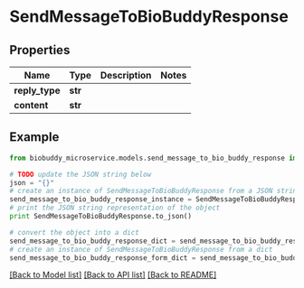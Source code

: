 # SendMessageToBioBuddyResponse


## Properties

Name | Type | Description | Notes
------------ | ------------- | ------------- | -------------
**reply_type** | **str** |  | 
**content** | **str** |  | 

## Example

```python
from biobuddy_microservice.models.send_message_to_bio_buddy_response import SendMessageToBioBuddyResponse

# TODO update the JSON string below
json = "{}"
# create an instance of SendMessageToBioBuddyResponse from a JSON string
send_message_to_bio_buddy_response_instance = SendMessageToBioBuddyResponse.from_json(json)
# print the JSON string representation of the object
print SendMessageToBioBuddyResponse.to_json()

# convert the object into a dict
send_message_to_bio_buddy_response_dict = send_message_to_bio_buddy_response_instance.to_dict()
# create an instance of SendMessageToBioBuddyResponse from a dict
send_message_to_bio_buddy_response_form_dict = send_message_to_bio_buddy_response.from_dict(send_message_to_bio_buddy_response_dict)
```
[[Back to Model list]](../README.md#documentation-for-models) [[Back to API list]](../README.md#documentation-for-api-endpoints) [[Back to README]](../README.md)


